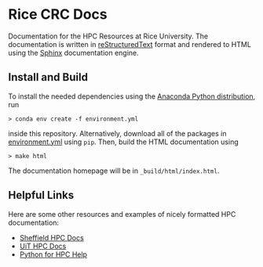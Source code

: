 # Rice CRC Docs

Documentation for the HPC Resources at Rice University. The documentation is written in [reStructuredText](http://docutils.sourceforge.net/rst.html) format
and rendered to HTML using the [Sphinx](http://www.sphinx-doc.org) documentation engine.

## Install and Build

To install the needed dependencies using the [Anaconda Python distribution](https://www.anaconda.com/distribution/), run
```shell
> conda env create -f environment.yml
```
inside this repository. Alternatively, download all of the packages in [environment.yml](environment.yml) using `pip`.
Then, build the HTML documentation using
```shell
> make html
```
The documentation homepage will be in `_build/html/index.html`.

## Helpful Links

Here are some other resources and examples of nicely formatted HPC documentation:

* [Sheffield HPC Docs](http://docs.hpc.shef.ac.uk/en/latest/hpc/index.html)
* [UiT HPC Docs](https://hpc-uit.readthedocs.io/en/latest/)
* [Python for HPC Help](https://betterscientificsoftware.github.io/python-for-hpc/tutorials/python.doc-sphinx.html)
